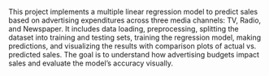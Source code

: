 This project implements a multiple linear regression model to predict sales based on advertising expenditures across three media channels: TV, Radio, and Newspaper.
It includes data loading, preprocessing, splitting the dataset into training and testing sets, training the regression model, making predictions, and visualizing the results with comparison plots of actual vs. predicted sales.
The goal is to understand how advertising budgets impact sales and evaluate the model’s accuracy visually.

